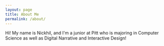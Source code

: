 ```yaml
---
layout: page
title: About Me
permalink: /about/
---
```


Hi! My name is Nickhil, and I'm a junior at Pitt who is majoring in Computer Science as well as Digital Narrative and Interactive Design!
